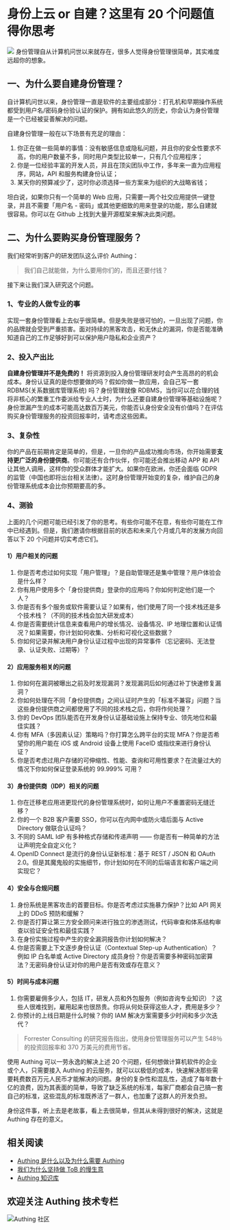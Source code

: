 # 身份上云 or 自建？这里有 20 个问题值得你思考

![](https://cdn.authing.cn/blog/20191027184218.png)
身份管理自从计算机问世以来就存在，很多人觉得身份管理很简单，其实难度远超你的想象。

## 一、为什么要自建身份管理？
自计算机问世以来，身份管理一直是软件的主要组成部分：打孔机和早期操作系统都受到用户名/密码身份验认证的保护。拥有如此悠久的历史，你会认为身份管理是一个已经被妥善解决的问题。

自建身份管理一般在以下场景有充足的理由：

1. 你正在做一些简单的事情：没有敏感信息或隐私问题，并且你的安全性要求不高，你的用户数量不多，同时用户类型比较单一，只有几个应用程序；
2. 你是一位经验丰富的开发人员，并且在顶尖团队中工作，多年来一直为应用程序，网站，API 和服务构建身份认证；
3. 某天你的预算减少了，这时你必须选择一些方案来为组织的大战略省钱；

坦白说，如果你只有一个简单的 Web 应用，只需要一两个社交应用提供一键登录，并且不需要「用户名 - 密码」或其他更细致的用来登录的功能，那么自建就很容易。你可以在 Github 上找到大量开源框架来解决此类问题。

## 二、为什么要购买身份管理服务？
我们经常听到客户的研发团队这么评价 Authing：

> 我们自己就能做，为什么要用你们的，而且还要付钱？

接下来让我们深入研究这个问题。

### 1、专业的人做专业的事
实现一套身份管理看上去似乎很简单。但是失败是很可怕的，一旦出现了问题，你的品牌就会受到严重损害。面对持续的黑客攻击，和无休止的漏洞，你是否能准确知道自己的工作足够好到可以保护用户隐私和企业资产？

### 2、投入产出比
**自建身份管理并不是免费的！**
将资源到投入身份管理研发时会产生高昂的的机会成本。身份认证真的是你想要做的吗？假如你做一款应用，会自己写一套 RDBMS(关系数据库管理系统) 吗？身份管理就像 RDBMS，当你可以花合理的钱将非核心的繁重工作委派给专业人士时，为什么还要自建身份管理等基础设施呢？身份泄漏产生的成本可能高达数百万美元，你能否认身份安全没有价值吗？在评估购买身份管理服务的投资回报率时，请考虑这些因素。

### 3、复杂性
你的产品在前期肯定是简单的，但是，一旦你的产品成功推向市场，你开始需要**支持更广泛的身份提供商**。你可能还有合作伙伴，你可能还会推出移动 APP 和 API 让其他人调用，这样你的受众群体才能扩大。如果你在欧洲，你还会面临 GDPR 的监管（中国也即将出台相关法律）。这时身份管理开始变的复杂，维护自己的身份管理系统成本会比你预期要高的多。

### 4、测验
上面的几个问题可能已经引发了你的思考。有些你可能不在意，有些你可能在工作中已经遇到。但是，我们邀请你根据目前的状态和未来几个月或几年的发展方向回答以下 20 个问题并切实考虑它们。

#### 1）用户相关的问题
1. 你是否考虑过如何实现「用户管理」？是自助管理还是集中管理？用户体验会是什么样？
2. 你有用户使用多个「身份提供商」登录你的应用吗？你如何判定他们是一个人？
3. 你是否有多个服务或软件需要认证？如果有，他们使用了同一个技术栈还是多个技术栈？（不同的技术栈会加大研发成本）
4. 你是否需要统计信息来查看用户的增长情况、设备情况、IP 地理位置和认证情况？如果需要，你计划如何收集、分析和可视化这些数据？
5. 你如何记录并解决用户身份认证过程中出现的异常事件（忘记密码、无法登录、认证失败、过期等）？

#### 2）应用服务相关的问题
1. 你如何在漏洞被曝出之前及时发现漏洞？发现漏洞后如何通过补丁快速修复漏洞？
2. 你如何处理在不同「身份提供商」之间认证时产生的「标准不兼容」问题？当这些身份提供商之间都使用了不同的技术栈之后，你将作何处理？
3. 你的 DevOps 团队能否在开发身份认证基础设施上保持专业、领先地位和最佳实践？
4. 你有 MFA（多因素认证）策略吗？你打算怎么跨平台的实现 MFA？你是否希望你的用户能在 iOS 或 Android 设备上使用 FaceID 或指纹来进行身份认证？
5. 你是否考虑过用户存储的可伸缩性、性能、查询和可用性要求？在流量过大的情况下你如何保证登录系统的 99.999% 可用？


#### 3）身份提供商（IDP）相关的问题
1. 你在迁移老应用进更现代的身份管理系统时，如何让用户不重置密码无缝迁移？
2. 你的一个 B2B 客户需要 SSO，你可以在内网中或防火墙后面与 Active Directory 做联合认证吗？
3. 不同的 SAML IdP 有多种格式存储和传递声明 —— 你是否有一种简单的方法让声明完全自定义化？
4. OpenID Connect 是流行的身份认证新标准：基于 REST / JSON 和 OAuth 2.0。但是其魔鬼般的实施细节，你计划如何在不同的后端语言和客户端之间实现它？

#### 4）安全与合规问题
1. 身份系统是黑客攻击的首要目标。你是否考虑过实施暴力保护？比如 API 网关上的 DDoS 预防和缓解？
2. 你是否打算让第三方安全顾问来进行独立的渗透测试，代码审查和体系结构审查以验证安全性和最佳实践？
3. 在身份实施过程中产生的安全漏洞报告你计划如何解决？
4. 你是否需要上下文逐步身份认证（Contextual Step-up Authentication）？例如 IP 白名单或 Active Directory 成员身份？你是否需要多种密码加密算法？无密码身份认证对你的用户是否有效或存在意义？

#### 5）时间与成本问题
1. 你需要雇佣多少人，包括 IT，研发人员和外包服务（例如咨询专业知识）？这些人很难找到，雇用起来也很昂贵。你将从何处获得这些人才，费用是多少？
2. 你预计的上线日期是什么时候？你的 IAM 解决方案需要多少时间和多少次迭代？

> Forrester Consulting 的研究报告指出，使用身份管理服务可以产生 548％ 的投资回报率和 370 万美元的费用节省。

使用 Authing 可以一劳永逸的解决上述 20 个问题，任何想做计算机软件的企业或个人，只需要接入 Authing 的云服务，就可以以极低的成本，快速解决那些需要耗费数百万元人民币才能解决的问题。身份的复杂性和混乱性，造成了每年数十亿的浪费，因为其表面的简单，导致了缺乏系统的标准，每家厂商都会自己搞一套自己的标准，这些混乱的标准既养活了一群人，也加重了这群人的开发负担。

身份这件事，听上去是老故事，看上去很简单，但其从未得到很好的解决，这就是 Authing 存在的意义。



## **相关阅读**
* [Authing 是什么以及为什么需要 Authing](https://authing.cn/blog//Authing%E6%98%AF%E4%BB%80%E4%B9%88%E4%BB%A5%E5%8F%8A%E4%B8%BA%E4%BB%80%E4%B9%88%E9%9C%80%E8%A6%81Authing.html)
* [我们为什么坚持做 ToB 的慢生意](https://authing.cn/blog//我们为什么坚持做ToB的慢生意.html)
* [Authing 知识库](https://learn.authing.cn/authing/)

## 欢迎关注 Authing 技术专栏
![Authing 社区](https://cdn.authing.cn/blog/Authing_mini.jpg)

